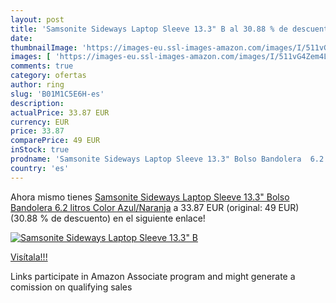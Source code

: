 ```yaml
---
layout: post
title: 'Samsonite Sideways Laptop Sleeve 13.3" B al 30.88 % de descuento'
date: 
thumbnailImage: 'https://images-eu.ssl-images-amazon.com/images/I/511vG4Zem4L._SL200_.jpg'
images: [ 'https://images-eu.ssl-images-amazon.com/images/I/511vG4Zem4L._SL200_.jpg' ]
comments: true
category: ofertas
author: ring
slug: 'B01M1C5E6H-es'
description:
actualPrice: 33.87 EUR
currency: EUR
price: 33.87
comparePrice: 49 EUR
inStock: true
prodname: 'Samsonite Sideways Laptop Sleeve 13.3" Bolso Bandolera  6.2 litros  Color Azul/Naranja'
country: 'es'
---
```


Ahora mismo tienes [Samsonite Sideways Laptop Sleeve 13.3" Bolso Bandolera  6.2 litros  Color Azul/Naranja](https://www.amazon.es/dp/B01M1C5E6H/?tag=tolees-21) a 33.87 EUR (original: 49 EUR) (30.88 %  de descuento) en el siguiente enlace!

[![Samsonite Sideways Laptop Sleeve 13.3" B](https://images-eu.ssl-images-amazon.com/images/I/511vG4Zem4L._SL200_.jpg)](https://www.amazon.es/dp/B01M1C5E6H/?tag=tolees-21)

[Visítala!!!](https://www.amazon.es/dp/B01M1C5E6H/?tag=tolees-21)

Links participate in Amazon Associate program and might generate a comission on qualifying sales
